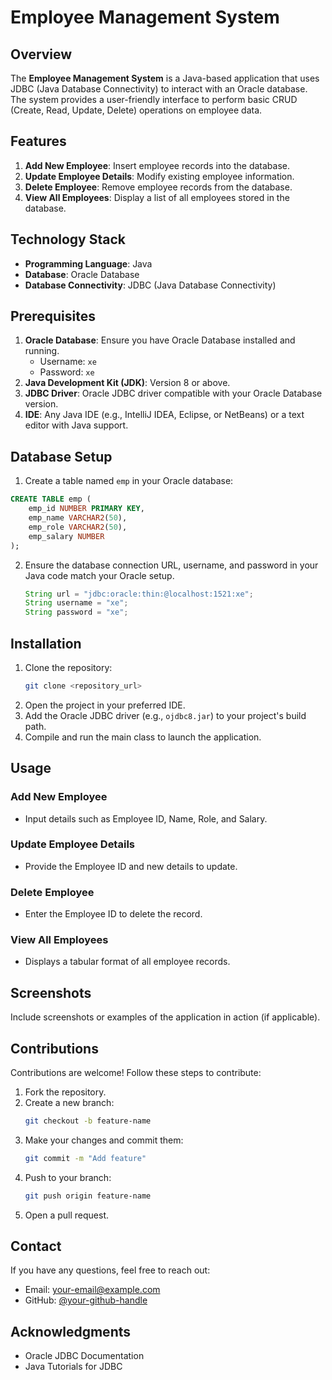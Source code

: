 # Employee Management System

## Overview
The **Employee Management System** is a Java-based application that uses JDBC (Java Database Connectivity) to interact with an Oracle database. The system provides a user-friendly interface to perform basic CRUD (Create, Read, Update, Delete) operations on employee data.

## Features
1. **Add New Employee**: Insert employee records into the database.
2. **Update Employee Details**: Modify existing employee information.
3. **Delete Employee**: Remove employee records from the database.
4. **View All Employees**: Display a list of all employees stored in the database.

## Technology Stack
- **Programming Language**: Java
- **Database**: Oracle Database
- **Database Connectivity**: JDBC (Java Database Connectivity)

## Prerequisites
1. **Oracle Database**: Ensure you have Oracle Database installed and running. 
   - Username: `xe`
   - Password: `xe`
2. **Java Development Kit (JDK)**: Version 8 or above.
3. **JDBC Driver**: Oracle JDBC driver compatible with your Oracle Database version.
4. **IDE**: Any Java IDE (e.g., IntelliJ IDEA, Eclipse, or NetBeans) or a text editor with Java support.

## Database Setup
1. Create a table named `emp` in your Oracle database:

```sql
CREATE TABLE emp (
    emp_id NUMBER PRIMARY KEY,
    emp_name VARCHAR2(50),
    emp_role VARCHAR2(50),
    emp_salary NUMBER
);
```

2. Ensure the database connection URL, username, and password in your Java code match your Oracle setup.
   ```java
   String url = "jdbc:oracle:thin:@localhost:1521:xe";
   String username = "xe";
   String password = "xe";
   ```

## Installation
1. Clone the repository:
   ```bash
   git clone <repository_url>
   ```
2. Open the project in your preferred IDE.
3. Add the Oracle JDBC driver (e.g., `ojdbc8.jar`) to your project's build path.
4. Compile and run the main class to launch the application.

## Usage
### Add New Employee
- Input details such as Employee ID, Name, Role, and Salary.

### Update Employee Details
- Provide the Employee ID and new details to update.

### Delete Employee
- Enter the Employee ID to delete the record.

### View All Employees
- Displays a tabular format of all employee records.

## Screenshots
Include screenshots or examples of the application in action (if applicable).

## Contributions
Contributions are welcome! Follow these steps to contribute:
1. Fork the repository.
2. Create a new branch:
   ```bash
   git checkout -b feature-name
   ```
3. Make your changes and commit them:
   ```bash
   git commit -m "Add feature"
   ```
4. Push to your branch:
   ```bash
   git push origin feature-name
   ```
5. Open a pull request.


## Contact
If you have any questions, feel free to reach out:
- Email: [your-email@example.com](atulsingh81095@gmail.com)
- GitHub: [@your-github-handle]((https://github.com/Codentrix))

## Acknowledgments
- Oracle JDBC Documentation
- Java Tutorials for JDBC


